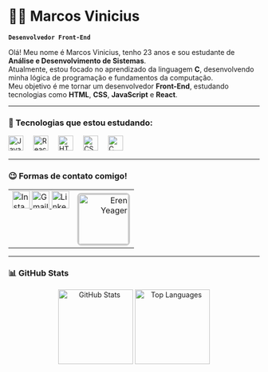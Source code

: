 # 👨‍💻 Marcos Vinicius

**`Desenvolvedor Front-End`**

Olá! Meu nome é Marcos Vinicius, tenho 23 anos e sou estudante de **Análise e Desenvolvimento de Sistemas**.  
Atualmente, estou focado no aprendizado da linguagem **C**, desenvolvendo minha lógica de programação e fundamentos da computação.  
Meu objetivo é me tornar um desenvolvedor **Front-End**, estudando tecnologias como **HTML**, **CSS**, **JavaScript** e **React**.

---

### 🧠 Tecnologias que estou estudando:

<div align="left">
  <img src="https://cdn.jsdelivr.net/gh/devicons/devicon/icons/javascript/javascript-original.svg" height="30" alt="JavaScript logo" />
  <img width="12" />
  <img src="https://cdn.jsdelivr.net/gh/devicons/devicon/icons/react/react-original.svg" height="30" alt="React logo" />
  <img width="12" />
  <img src="https://cdn.jsdelivr.net/gh/devicons/devicon/icons/html5/html5-original.svg" height="30" alt="HTML5 logo" />
  <img width="12" />
  <img src="https://cdn.jsdelivr.net/gh/devicons/devicon/icons/css3/css3-original.svg" height="30" alt="CSS3 logo" />
  <img width="12" />
  
  <img src="https://cdn.jsdelivr.net/gh/devicons/devicon/icons/c/c-original.svg" height="30" alt="C logo" />


</div>

---

### 😉 Formas de contato comigo!

<table width="100%">
  <tr>
    <!-- Coluna das badges -->
    <td valign="top">
      <div align="left">
        <a href="https://www.instagram.com/candidosharks" target="_blank">
          <img src="https://img.shields.io/static/v1?message=Instagram&logo=instagram&color=E4405F&style=for-the-badge" height="35" alt="Instagram logo" />
        </a>
        <a href="mailto:marcostaekwondo2013@gmail.com" target="_blank">
          <img src="https://img.shields.io/static/v1?message=Gmail&logo=gmail&color=D14836&style=for-the-badge" height="35" alt="Gmail logo" />
        </a>
        <a href="https://www.linkedin.com/in/marcosvinicius2030" target="_blank">
          <img src="https://img.shields.io/static/v1?message=LinkedIn&logo=linkedin&color=0077B5&style=for-the-badge" height="35" alt="LinkedIn logo" />
        </a>
      </div>
    </td>
    <!-- Coluna do GIF -->
    <td valign="top" align="right">
      <img
        src="https://www.gifcen.com/wp-content/uploads/2021/08/eren-yeager-gif-3.gif"
        width="100"
        alt="Eren Yeager"
        style="border:3px solid #ccc; border-radius:8px; margin-top:4px;"
      />
    </td>
  </tr>
</table>


---

### 📊 GitHub Stats

<div align="center">
  <img src="https://github-readme-stats.vercel.app/api?username=shark1galaxy&show_icons=true&theme=radical&locale=pt-br" height="150" alt="GitHub Stats" />
  <img src="https://github-readme-stats.vercel.app/api/top-langs?username=shark1galaxy&layout=compact&langs_count=5&theme=radical&locale=pt-br" height="150" alt="Top Languages" />
</div>




